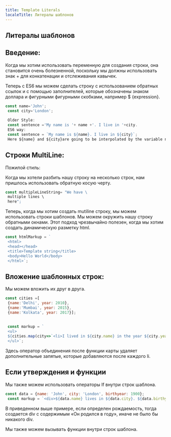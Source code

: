 ---
title: Template Literals
localeTitle: Литералы шаблонов
---## Литералы шаблонов

## Введение:

Когда мы хотим использовать переменную для создания строки, она становится очень болезненной, поскольку мы должны использовать знак + для конкатенации и отслеживания кавычек.

Теперь с ES6 мы можем сделать строку с использованием обратных ссылок и с помощью заполнителей, которые обозначены знаком доллара и фигурными фигурными скобками, например $ {expression}.

```javascript
const name='John'; 
 const city='London'; 
 
 Older Style: 
 const sentence ='My name is '+ name +'. I live in '+city. 
 ES6 way: 
 const sentence = `My name is ${name}. I live in ${city}`; 
 Here ${name} and ${city}are going to be interpolated by the variable name and city respectively. 
```

## Строки MultiLine:

Пожилой стиль:

Когда мы хотели разбить нашу строку на несколько строк, нам пришлось использовать обратную косую черту.

```javascript
const multipleLineString= "We have \ 
 multiple lines \ 
 here"; 
```

Теперь, когда мы хотим создать mutiline строку, мы можем использовать строки шаблонов. Мы можем окружить нашу строку обратными окнами. Этот подход чрезвычайно полезен, когда мы хотим создать динамическую разметку html.

```javascript
const htmlMarkup = ` 
 <html> 
 <head></head> 
 <title>Template string</title> 
 <body>Hello World</body> 
 </html>`; 
```

## Вложение шаблонных строк:

Мы можем вложить их друг в друга.

```javascript
const cities =[ 
 {name:'Delhi', year: 2010}, 
 {name:'Mumbai', year: 2015}, 
 {name:'Kolkata', year: 2017}]; 
 
 
 const markup = ` 
 <ul> 
 ${cities.map(city=>`<li>I lived in ${city.name} in the year ${city.year}</li>`).join('')} 
 </ul>`; 
```

Здесь оператор объединения после функции карты удаляет дополнительные запятые, которые добавляются после каждого li.

## Если утверждения и функции

Мы также можем использовать операторы If внутри строк шаблона.

```javascript
const data = {name: 'John', city: 'London', birthyear: 1900}; 
 const markup = `<div>${data.name} lives in ${data.city}. ${data.birthyear ? `<div>He was born in the year ${data.birthyear}</div>`:''}</div>`; 
```

В приведенном выше примере, если определен рождаемость, тогда создается div с содержимым «Он родился в году», иначе не было бы никакого div.

Мы также можем вызывать функции внутри строк шаблона.